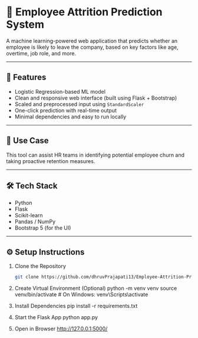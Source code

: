 # 🧠 Employee Attrition Prediction System

A machine learning-powered web application that predicts whether an employee is likely to leave the company, based on key factors like age, overtime, job role, and more.

---

## 📌 Features

- Logistic Regression-based ML model
- Clean and responsive web interface (built using Flask + Bootstrap)
- Scaled and preprocessed input using `StandardScaler`
- One-click prediction with real-time output
- Minimal dependencies and easy to run locally

---

## 💼 Use Case

This tool can assist HR teams in identifying potential employee churn and taking proactive retention measures.

---

## 🛠️ Tech Stack

- Python
- Flask
- Scikit-learn
- Pandas / NumPy
- Bootstrap 5 (for the UI)

---

## ⚙️ Setup Instructions

1. Clone the Repository
   ```bash
   git clone https://github.com/dhruvPrajapati13/Employee-Attrition-Prediction.git

2. Create Virtual Environment (Optional)
python -m venv venv
source venv/bin/activate  # On Windows: venv\Scripts\activate

3. Install Dependencies
pip install -r requirements.txt

4. Start the Flask App
python app.py

5. Open in Browser
http://127.0.0.1:5000/

